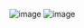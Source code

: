 ![image](https://github.com/user-attachments/assets/f4a4777b-c7a5-4c77-a8cf-c68c1a5dcb20)
![image](https://github.com/user-attachments/assets/1146bb1e-c4b0-4486-a9b5-bd64b406675d)
